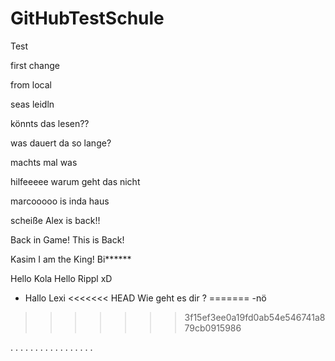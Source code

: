 # GitHubTestSchule
Test

first change

from local

seas leidln

könnts das lesen??

was dauert da so lange?

machts mal was

hilfeeeee warum geht das nicht

marcooooo is inda haus

scheiße
Alex is back!!

Back in Game!
This is Back!

Kasim
I am the King! Bi******

Hello Kola Hello Rippl xD
- Hallo Lexi
<<<<<<< HEAD
Wie geht es dir ?
=======
-nö
>>>>>>> 3f15ef3ee0a19fd0ab54e546741a879cb0915986



.
.
.
.
.
.
.
.
.
.
.
.
.
.
.
.
.